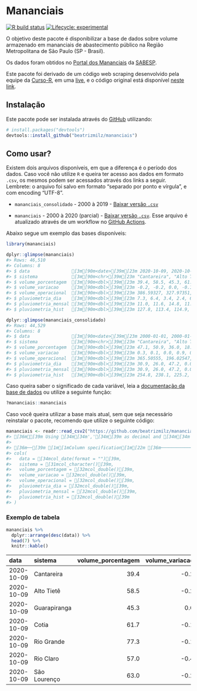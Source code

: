 
<!-- README.md is generated from README.Rmd. Please edit that file -->

# Mananciais

<!-- badges: start -->

[![R build
status](https://github.com/beatrizmilz/mananciais/workflows/R-CMD-check/badge.svg)](https://github.com/beatrizmilz/mananciais/actions)
[![Lifecycle:
experimental](https://img.shields.io/badge/lifecycle-experimental-orange.svg)](https://www.tidyverse.org/lifecycle/#experimental)
<!-- badges: end -->

O objetivo deste pacote é disponibilizar a base de dados sobre volume
armazenado em mananciais de abastecimento público na Região
Metropolitana de São Paulo (SP - Brasil).

Os dados foram obtidos no [Portal dos
Mananciais](http://mananciais.sabesp.com.br/Situacao) da
[SABESP](http://site.sabesp.com.br/site/Default.aspx).

Este pacote foi derivado de um código web scraping desenvolvido pela
equipe da [Curso-R](https://www.curso-r.com/), em uma
[live](https://youtu.be/jvZIxrMmOcQ), e o código original está
disponível [neste
link](https://github.com/curso-r/lives/blob/master/drafts/20200730_scraper_sabesp.R).

## Instalação

Este pacote pode ser instalada através do [GitHub](https://github.com/)
utilizando:

``` r
# install.packages("devtools")
devtools::install_github("beatrizmilz/mananciais")
```

## Como usar?

Existem dois arquivos disponíveis, em que a diferença é o período dos
dados. Caso você não utilize `R` e queira ter acesso aos dados em
formato `.csv`, os mesmos podem ser acessados através dos links a
seguir. Lembrete: o arquivo foi salvo em formato “separado por ponto e
vírgula”, e com encoding “UTF-8”.

  - `mananciais_consolidado` - 2000 à 2019 - [Baixar versão
    `.csv`](https://github.com/beatrizmilz/mananciais/raw/master/inst/extdata/mananciais_consolidado.csv)

  - `mananciais` - 2000 à 2020 (parcial) - [Baixar versão
    `.csv`](https://github.com/beatrizmilz/mananciais/raw/master/inst/extdata/mananciais.csv).
    Esse arquivo é atualizado através de um workflow no [GitHub
    Actions](https://github.com/beatrizmilz/mananciais/actions).

Abaixo segue um exemplo das bases disponíveis:

``` r
library(mananciais)

dplyr::glimpse(mananciais)
#> Rows: 46,510
#> Columns: 8
#> $ data                [3m[90m<date>[39m[23m 2020-10-09, 2020-10-09, 2020-10-09, 2020-10-09, …
#> $ sistema             [3m[90m<chr>[39m[23m "Cantareira", "Alto Tietê", "Guarapiranga", "Coti…
#> $ volume_porcentagem  [3m[90m<dbl>[39m[23m 39.4, 58.5, 45.3, 61.7, 77.3, 57.0, 63.0, 39.6, 5…
#> $ volume_variacao     [3m[90m<dbl>[39m[23m -0.2, -0.2, 0.0, -0.1, -0.1, -0.4, -0.2, -0.2, -0…
#> $ volume_operacional  [3m[90m<dbl>[39m[23m 386.59327, 327.97351, 77.59042, 10.17398, 86.7078…
#> $ pluviometria_dia    [3m[90m<dbl>[39m[23m 7.3, 6.4, 3.4, 2.4, 6.0, 4.4, 1.8, 3.0, 3.9, 6.2,…
#> $ pluviometria_mensal [3m[90m<dbl>[39m[23m 11.0, 11.6, 14.8, 11.6, 17.6, 20.6, 9.0, 3.7, 5.2…
#> $ pluviometria_hist   [3m[90m<dbl>[39m[23m 127.8, 113.4, 114.9, 113.5, 133.2, 176.1, 141.2, …

dplyr::glimpse(mananciais_consolidado)
#> Rows: 44,529
#> Columns: 8
#> $ data                [3m[90m<date>[39m[23m 2000-01-01, 2000-01-01, 2000-01-01, 2000-01-01, …
#> $ sistema             [3m[90m<chr>[39m[23m "Cantareira", "Alto Tietê", "Guarapiranga", "Coti…
#> $ volume_porcentagem  [3m[90m<dbl>[39m[23m 47.1, 50.9, 36.0, 18.8, 81.0, 73.2, 47.8, 51.4, 3…
#> $ volume_variacao     [3m[90m<dbl>[39m[23m 0.3, 0.1, 0.0, 0.9, 0.4, -0.2, 0.7, 0.5, 0.4, 0.0…
#> $ volume_operacional  [3m[90m<dbl>[39m[23m 365.50555, 196.02547, 64.80029, 2.64579, 91.69406…
#> $ pluviometria_dia    [3m[90m<dbl>[39m[23m 30.9, 26.0, 47.2, 0.0, 0.0, 5.2, 29.1, 47.3, 9.2,…
#> $ pluviometria_mensal [3m[90m<dbl>[39m[23m 30.9, 26.0, 47.2, 0.0, 0.0, 5.2, 60.0, 73.3, 56.4…
#> $ pluviometria_hist   [3m[90m<dbl>[39m[23m 254.8, 238.1, 225.2, 217.8, 235.4, 292.0, 254.8, …
```

Caso queira saber o significado de cada variável, leia a [documentação
da base de
dados](https://beatrizmilz.github.io/mananciais/reference/mananciais.html)
ou utilize a seguinte função:

``` r
?mananciais::mananciais
```

Caso você queira utilizar a base mais atual, sem que seja necessário
reinstalar o pacote, recomendo que utilize o seguinte código:

``` r
mananciais <- readr::read_csv2("https://github.com/beatrizmilz/mananciais/raw/master/inst/extdata/mananciais.csv")
#> [36mℹ[39m Using [34m[34m','[34m[39m as decimal and [34m[34m'.'[34m[39m as grouping mark. Use [30m[47m[30m[47m`read_delim()`[47m[30m[49m[39m for more control.
#> 
#> [36m──[39m [1m[1mColumn specification[1m[22m [36m────────────────────────────────────────────────────────[39m
#> cols(
#>   data = [34mcol_date(format = "")[39m,
#>   sistema = [31mcol_character()[39m,
#>   volume_porcentagem = [32mcol_double()[39m,
#>   volume_variacao = [32mcol_double()[39m,
#>   volume_operacional = [32mcol_double()[39m,
#>   pluviometria_dia = [32mcol_double()[39m,
#>   pluviometria_mensal = [32mcol_double()[39m,
#>   pluviometria_hist = [32mcol_double()[39m
#> )
```

### Exemplo de tabela

``` r
mananciais %>% 
  dplyr::arrange(desc(data)) %>% 
  head(7) %>%
  knitr::kable()
```

| data       | sistema      | volume\_porcentagem | volume\_variacao | volume\_operacional | pluviometria\_dia | pluviometria\_mensal | pluviometria\_hist |
| :--------- | :----------- | ------------------: | ---------------: | ------------------: | ----------------: | -------------------: | -----------------: |
| 2020-10-09 | Cantareira   |                39.4 |            \-0.2 |           386.59327 |               7.3 |                 11.0 |              127.8 |
| 2020-10-09 | Alto Tietê   |                58.5 |            \-0.2 |           327.97351 |               6.4 |                 11.6 |              113.4 |
| 2020-10-09 | Guarapiranga |                45.3 |              0.0 |            77.59042 |               3.4 |                 14.8 |              114.9 |
| 2020-10-09 | Cotia        |                61.7 |            \-0.1 |            10.17398 |               2.4 |                 11.6 |              113.5 |
| 2020-10-09 | Rio Grande   |                77.3 |            \-0.1 |            86.70788 |               6.0 |                 17.6 |              133.2 |
| 2020-10-09 | Rio Claro    |                57.0 |            \-0.4 |             7.79603 |               4.4 |                 20.6 |              176.1 |
| 2020-10-09 | São Lourenço |                63.0 |            \-0.2 |            55.94841 |               1.8 |                  9.0 |              141.2 |

